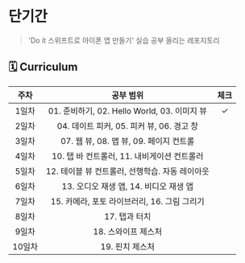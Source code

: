 # 단기간 
> 'Do it 스위프트로 아이폰 앱 만들기' 실습 공부 올리는 레포지토리


## 🗓️ Curriculum 

| 주차 | 공부 범위 | 체크 |
|:---:|:---:|:---:|
| 1일차 | 01. 준비하기, 02. Hello World, 03. 이미지 뷰 | ✓ |
| 2일차 | 04. 데이트 피커, 05. 피커 뷰, 06. 경고 창 | |
| 3일차 | 07. 웹 뷰, 08. 맵 뷰, 09. 페이지 컨트롤 | |
| 4일차 | 10. 탭 바 컨트롤러, 11. 내비게이션 컨트롤러 | |
| 5일차 | 12. 테이블 뷰 컨트롤러, 선행학습. 자동 레이아웃 | |
| 6일차 | 13. 오디오 재생 앱, 14. 비디오 재생 앱 | |
| 7일차 | 15. 카메라, 포토 라이브러리, 16. 그림 그리기 | |
| 8일차 | 17. 탭과 터치 | |
| 9일차 | 18. 스와이프 제스처 | |
| 10일차 | 19. 핀치 제스처 | |
